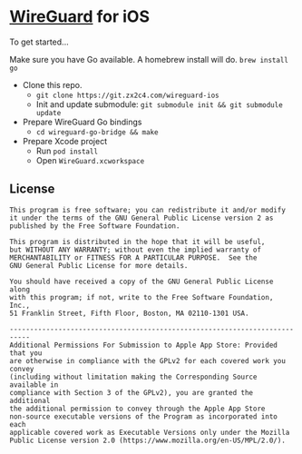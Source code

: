 # [WireGuard](https://www.wireguard.com/) for iOS

To get started...

Make sure you have Go available. A homebrew install will do. `brew install go`

- Clone this repo.
  - `git clone https://git.zx2c4.com/wireguard-ios`
  - Init and update submodule: `git submodule init && git submodule update`
- Prepare WireGuard Go bindings
  - `cd wireguard-go-bridge && make`
- Prepare Xcode project
  - Run `pod install`
  - Open `WireGuard.xcworkspace`

## License

    This program is free software; you can redistribute it and/or modify
    it under the terms of the GNU General Public License version 2 as
    published by the Free Software Foundation.

    This program is distributed in the hope that it will be useful,
    but WITHOUT ANY WARRANTY; without even the implied warranty of
    MERCHANTABILITY or FITNESS FOR A PARTICULAR PURPOSE.  See the
    GNU General Public License for more details.

    You should have received a copy of the GNU General Public License along
    with this program; if not, write to the Free Software Foundation, Inc.,
    51 Franklin Street, Fifth Floor, Boston, MA 02110-1301 USA.

    ---------------------------------------------------------------------------
    Additional Permissions For Submission to Apple App Store: Provided that you
    are otherwise in compliance with the GPLv2 for each covered work you convey
    (including without limitation making the Corresponding Source available in
    compliance with Section 3 of the GPLv2), you are granted the additional
    the additional permission to convey through the Apple App Store
    non-source executable versions of the Program as incorporated into each
    applicable covered work as Executable Versions only under the Mozilla
    Public License version 2.0 (https://www.mozilla.org/en-US/MPL/2.0/).
    

